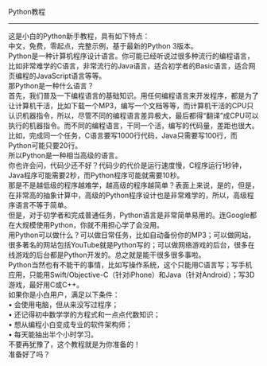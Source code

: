 Python教程  
________________________________________  
这是小白的Python新手教程，具有如下特点：  
中文，免费，零起点，完整示例，基于最新的Python 3版本。  
Python是一种计算机程序设计语言。你可能已经听说过很多种流行的编程语言，比如非常难学的C语言，非常流行的Java语言，适合初学者的Basic语言，适合网页编程的JavaScript语言等等。  
那Python是一种什么语言？  
首先，我们普及一下编程语言的基础知识。用任何编程语言来开发程序，都是为了让计算机干活，比如下载一个MP3，编写一个文档等等，而计算机干活的CPU只认识机器指令，所以，尽管不同的编程语言差异极大，最后都得“翻译”成CPU可以执行的机器指令。而不同的编程语言，干同一个活，编写的代码量，差距也很大。  
比如，完成同一个任务，C语言要写1000行代码，Java只需要写100行，而Python可能只要20行。  
所以Python是一种相当高级的语言。  
你也许会问，代码少还不好？代码少的代价是运行速度慢，C程序运行1秒钟，Java程序可能需要2秒，而Python程序可能就需要10秒。  
那是不是越低级的程序越难学，越高级的程序越简单？表面上来说，是的，但是，在非常高的抽象计算中，高级的Python程序设计也是非常难学的，所以，高级程序语言不等于简单。  
但是，对于初学者和完成普通任务，Python语言是非常简单易用的。连Google都在大规模使用Python，你就不用担心学了会没用。  
用Python可以做什么？可以做日常任务，比如自动备份你的MP3；可以做网站，很多著名的网站包括YouTube就是Python写的；可以做网络游戏的后台，很多在线游戏的后台都是Python开发的。总之就是能干很多很多事啦。  
Python当然也有不能干的事情，比如写操作系统，这个只能用C语言写；写手机应用，只能用Swift/Objective-C（针对iPhone）和Java（针对Android）；写3D游戏，最好用C或C++。  
如果你是小白用户，满足以下条件：  
•	会使用电脑，但从来没写过程序；  
•	还记得初中数学学的方程式和一点点代数知识；  
•	想从编程小白变成专业的软件架构师；  
•	每天能抽出半个小时学习。  
不要再犹豫了，这个教程就是为你准备的！  
准备好了吗？
